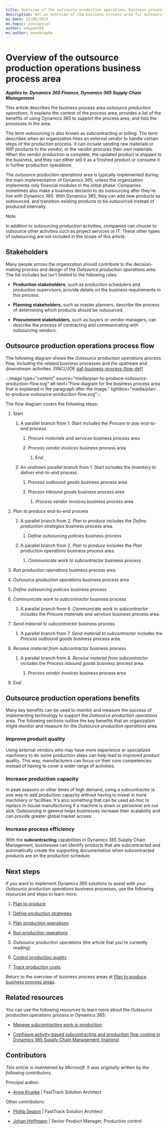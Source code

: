 ```yaml
---
title: Overview of the outsource production operations business process area
description: Get an overview of the business process area for outsourcing production operations in the plan to produce end-to-end business process in Dynamics 365 solutions.
ms.date: 12/06/2023
ms.topic: conceptual
author: edupont04
ms.author: annekrupke
---
```


# Overview of the outsource production operations business process area

***Applies to: Dynamics 365 Finance, Dynamics 365 Supply Chain Management***

This article describes the business process area *outsource production operations*. It explains the context of the process area, provides a list of the benefits of using Dynamics 365 to support the process area, and lists the processes in the area.

The term *outsourcing* is also known as subcontracting or tolling. The term describes when an organization hires an external vendor to handle certain steps of the production process. It can include sending raw materials or WIP products to the vendor, or the vendor procures their own materials. When the vendor production is complete, the updated product is shipped to the business, and they can either sell it as a finished product or consume it in further production operations.

The *outsource production operations* area is typically implemented during the main implementation of Dynamics 365, unless the organization implements only financial modules in the initial phase. Companies sometimes also make a business decision to do outsourcing after they're live with Dynamics 365. With Dynamics 365, they can add new products as outsourced, and transition existing products to be outsourced instead of produced internally.

> [!NOTE]
> In addition to outsourcing production activities, companies can choose to outsource other activities such as project services or IT. These other types of outsourcing are not included in the scope of this article.

## Stakeholders 

Many people across the organization should contribute to the decision-making process and design of the *Outsource production operations* area. The list includes but isn't limited to the following roles:

- **Production stakeholders**, such as production schedulers and production supervisors, provide details on the business requirements in this process.

- **Planning stakeholders**, such as master planners, describe the process of determining which products should be outsourced.

- **Procurement stakeholders**, such as buyers or vendor managers, can describe the process of contracting and communicating with outsourcing vendors.

## Outsource production operations process flow 

The following diagram shows the *Outsource production operations* process flow, including the related business processes and the upstream and downstream activities. [!INCLUDE [daf-business-process-flow-def](~/../shared-content/shared/guidance-includes/daf-business-process-flow-def.md)]

:::image type="content" source="media/plan-to-produce-outsource-production-flow.svg" alt-text="Flow diagram for the business process area that is explained in the paragraph after the image." lightbox="media/plan-to-produce-outsource-production-flow.svg":::

The flow diagram covers the following steps:

1. Start

    1. A parallel branch from 1. Start includes the *Procure to pay* end-to-end process.

        1. *Procure materials and services* business process area

        2. *Process vendor invoices* business process area

            1. End

    2. An unshown parallel branch from 1. Start includes the *Inventory to deliver* end-to-end process.

        1. *Process outbound goods* business process area

        2. *Process inbound goods* business process area

            1. *Process vendor invoices* business process area

2. *Plan to produce* end-to-end process

    1. A parallel branch from 2. *Plan to produce* includes the *Define production strategies* business process area.

        1. *Define outsourcing policies* business process

    2. A parallel branch from 2. *Plan to produce* includes the *Plan production operations* business process area.

        1. *Communicate work to subcontractor* business process

3. *Run production operations* business process area

4. *Outsource production operations* business process area

5. *Define outsourcing policies* business process

6. *Communicate work to subcontractor* business process

    1. A parallel branch from 6. *Communicate work to subcontractor* includes the *Procure materials and services* business process area.

7. *Send material to subcontractor* business process

    1. A parallel branch from 7. *Send material to subcontractor* includes the *Process outbound goods* business process area.

8. *Receive material from subcontractor* business process

    1. A parallel branch from 8. *Receive material from subcontractor* includes the *Process inbound goods* business process area.

        1. *Process vendor invoices* business process area

9. End

## Outsource production operations benefits

Many key benefits can be used to monitor and measure the success of implementing technology to support the *Outsource production operations* area. The following sections outline the key benefits that an organization might monitor and measure for the *Outsource production operations* area. 

### Improve product quality

Using external vendors who may have more experience or specialized machinery to do some production steps can help lead to improved product quality. This way, manufacturers can focus on their core competencies instead of having to cover a wider range of activities.

### Increase production capacity

In peak seasons or other times of high demand, using a subcontractor is one way to add production capacity without having to invest in more machinery or facilities. It's also something that can be used ad-hoc to replace in-house manufacturing if a machine is down or personnel are out sick. Outsourcing in general helps businesses increase their scalability and can provide greater global market access.

### Increase process efficiency

With the **subcontracting** capabilities in Dynamics 365 Supply Chain Management, businesses can identify products that are subcontracted and automatically create the supporting documentation when subcontracted products are on the production schedule.

## Next steps

If you want to implement Dynamics 365 solutions to assist with your *Outsource production operations* business processes, use the following resources and steps to learn more:

1. [Plan to produce](plan-to-produce-overview.md)  

2. [Define production strategies](plan-to-produce-define-production-strategies.md)

3. [Plan production operations](plan-to-produce-plan-production-operations-overview.md)  

4. [Run production operations](plan-to-produce-execute-production-operations-overview.md)  

5. *Outsource production operations* (the article that you're currently reading)

6. [Control production quality](plan-to-produce-control-production-quality-overview.md)  

7. [Track production costs](plan-to-produce-track-production-costs-overview.md)  

Return to the overview of business process areas at [Plan to produce business process areas](plan-to-produce-areas.md). 

## Related resources

You can use the following resources to learn more about the *Outsource production operations* process in Dynamics 365:

- [Manage subcontracting work in production](/dynamics365/supply-chain/production-control/manage-subcontract-work-production)  

- [Configure activity-based subcontracting and production flow costing in Dynamics 365 Supply Chain Management (training)](/training/modules/configure-subcontracting-flow-dyn365-supply-chain-mgmt)  

<!-- ## Tags

*Industries* Manufacturing (20-39), Wholesale Trade (50-51), Retail Trade (52-59)

*Stakeholders:* Accounts payable, Finance, Production, Purchasing, Operations

*Products:* Dynamics 365 Finance, Dynamics 365 Supply Chain Management -->

## Contributors

*This article is maintained by Microsoft. It was originally written by the following contributors.*

Principal author:

- [Anne Krupke](https://www.linkedin.com/in/annekrupke/) | FastTrack Solution Architect  

Other contributors:

- [Phillip Seaton](https://www.linkedin.com/in/pbseaton/) | FastTrack Solution Architect  

- [Johan Hoffmann](https://www.linkedin.com/in/johan-hoffmann-1ba1b83/) | Senior Product Manager, Production control
